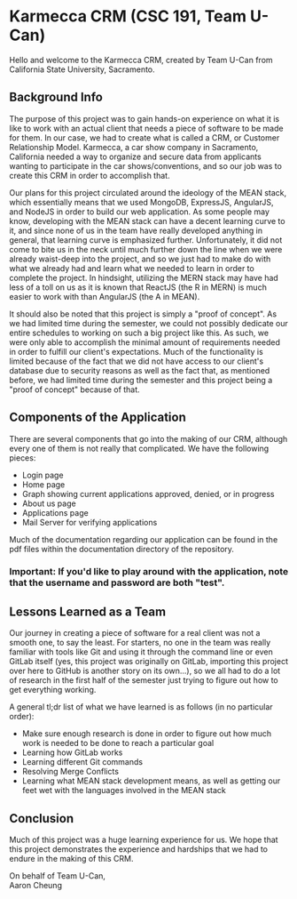 # Karmecca CRM (CSC 191, Team U-Can)

Hello and welcome to the Karmecca CRM, created by Team U-Can from California State University, Sacramento.

## Background Info

The purpose of this project was to gain hands-on experience on what it is like to work with an actual client that needs a piece of software to be made for them. In our case, we had to create what is called a CRM, or Customer Relationship Model. Karmecca, a car show company in Sacramento, California needed a way to organize and secure data from applicants wanting to participate in the car shows/conventions, and so our job was to create this CRM in order to accomplish that.

Our plans for this project circulated around the ideology of the MEAN stack, which essentially means that we used MongoDB, ExpressJS, AngularJS, and NodeJS in order to build our web application. As some people may know, developing with the MEAN stack can have a decent learning curve to it, and since none of us in the team have really developed anything in general, that learning curve is emphasized further. Unfortunately, it did not come to bite us in the neck until much further down the line when we were already waist-deep into the project, and so we just had to make do with what we already had and learn what we needed to learn in order to complete the project. In hindsight, utilizing the MERN stack may have had less of a toll on us as it is known that ReactJS (the R in MERN) is much easier to work with than AngularJS (the A in MEAN). 

It should also be noted that this project is simply a "proof of concept". As we had limited time during the semester, we could not possibly dedicate our entire schedules to working on such a big project like this. As such, we were only able to accomplish the minimal amount of requirements needed in order to fulfill our client's expectations. Much of the functionality is limited because of the fact that we did not have access to our client's database due to security reasons as well as the fact that, as mentioned before, we had limited time during the semester and this project being a "proof of concept" because of that.

## Components of the Application
There are several components that go into the making of our CRM, although every one of them is not really that complicated. We have the following pieces:

- Login page
- Home page
- Graph showing current applications approved, denied, or in progress
- About us page
- Applications page
- Mail Server for verifying applications

Much of the documentation regarding our application can be found in the pdf files within the documentation directory of the  repository.

### Important: If you'd like to play around with the application, note that the username and password are both "test". 

## Lessons Learned as a Team

Our journey in creating a piece of software for a real client was not a smooth one, to say the least. For starters, no one in the team was really familiar with tools like Git and using it through the command line or even GitLab itself (yes, this project was originally on GitLab, importing this project over here to GitHub is another story on its own...), so we all had to do a lot of research in the first half of the semester just trying to figure out how to get everything working.

A general tl;dr list of what we have learned is as follows (in no particular order):

- Make sure enough research is done in order to figure out how much work is needed to be done to reach a particular goal
- Learning how GitLab works
- Learning different Git commands
- Resolving Merge Conflicts
- Learning what MEAN stack development means, as well as getting our feet wet with the languages involved in the MEAN stack

## Conclusion

Much of this project was a huge learning experience for us. We hope that this project demonstrates the experience and hardships that we had to endure in the making of this CRM.

On behalf of Team U-Can, <br>
Aaron Cheung
